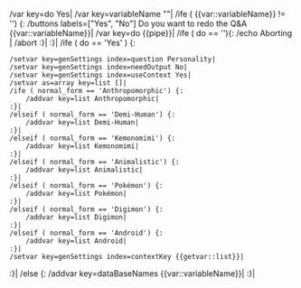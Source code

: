 /var key=do Yes|
/var key=variableName ""|
/ife ( {{var::variableName}} != '') {:
	/buttons labels=["Yes", "No"] Do you want to redo the Q&A {{var::variableName}}|
	/var key=do {{pipe}}|
	/ife ( do == ''){:
		/echo Aborting |
		/abort
	:}|
:}|
/ife ( do == 'Yes' ) {:
	
	/setvar key=genSettings index=question Personality|
	/setvar key=genSettings index=needOutput No|
	/setvar key=genSettings index=useContext Yes|
	/setvar as=array key=list []|
	/ife ( normal_form == 'Anthropomorphic') {:
		/addvar key=list Anthropomorphic|
	:}|
	/elseif ( normal_form == 'Demi-Human') {:
		/addvar key=list Demi-Human|
	:}|
	/elseif ( normal_form == 'Kemonomimi') {:
		/addvar key=list Kemonomimi|
	:}|
	/elseif ( normal_form == 'Animalistic') {:
		/addvar key=list Animalistic|
	:}|
	/elseif ( normal_form == 'Pokémon') {:
		/addvar key=list Pokémon|
	:}|
	/elseif ( normal_form == 'Digimon') {:
		/addvar key=list Digimon|
	:}|
	/elseif ( normal_form == 'Android') {:
		/addvar key=list Android|
	:}|
	/setvar key=genSettings index=contextKey {{getvar::list}}|
	
	
	
:}|
/else {:
	/addvar key=dataBaseNames {{var::variableName}}|
:}|